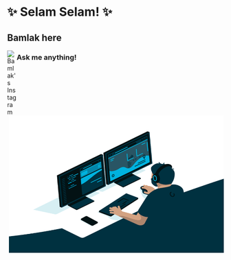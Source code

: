 # ✨ Selam Selam! ✨

## Bamlak here
<a href="https://www.instagram.com/bamlak.ai/">
  <img align="left" alt="Bamlak's Instagram" width="22px" src="https://www.instagram.com/favicon.ico" />
</a>


  <img align="right" alt="GIF" src="https://github.com/habeshahome/habeshahome/blob/main/code.gif?raw=true" width="500" height="320" />
  
### Ask me anything!

<!---
habeshahome/habeshahome is a ✨ special ✨ repository because its `README.md` (this file) appears on your GitHub profile.
You can click the Preview link to take a look at your changes.
--->
